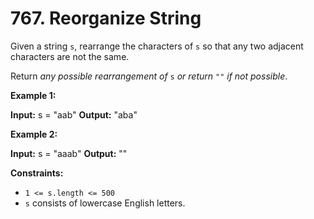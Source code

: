 # 767. Reorganize String

Given a string `s`, rearrange the characters of `s` so that any two adjacent characters are not the same.

Return _any possible rearrangement of_ `s` _or return_ `""` _if not possible_.

**Example 1:**

**Input:** s = "aab"
**Output:** "aba"

**Example 2:**

**Input:** s = "aaab"
**Output:** ""

**Constraints:**

- `1 <= s.length <= 500`
- `s` consists of lowercase English letters.